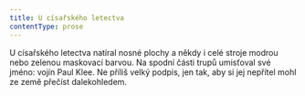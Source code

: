```yaml
---
title: U císařského letectva
contentType: prose
---
```


U císařského letectva natíral nosné plochy a někdy i celé stroje modrou nebo zelenou maskovací barvou. Na spodní části trupů umisťoval své jméno: vojín Paul Klee. Ne příliš velký podpis, jen tak, aby si jej nepřítel mohl ze země přečíst dalekohledem.
